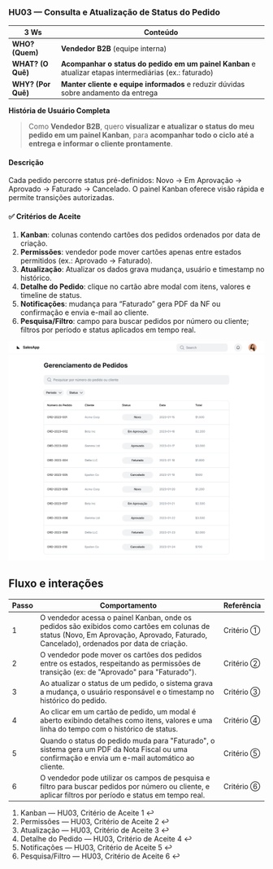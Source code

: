 ### HU03 — Consulta e Atualização de Status do Pedido

| **3 Ws** | **Conteúdo** |
|----------|--------------|
| **WHO? (Quem)** | **Vendedor B2B** (equipe interna) |
| **WHAT? (O Quê)** | **Acompanhar o status do pedido em um painel Kanban** e atualizar etapas intermediárias (ex.: faturado) |
| **WHY? (Por Quê)** | **Manter cliente e equipe informados** e reduzir dúvidas sobre andamento da entrega |

**História de Usuário Completa**  
> Como **Vendedor B2B**, quero **visualizar e atualizar o status do meu pedido em um painel Kanban**, para **acompanhar todo o ciclo até a entrega e informar o cliente prontamente**.

#### Descrição
Cada pedido percorre status pré-definidos: Novo → Em Aprovação → Aprovado → Faturado → Cancelado. O painel Kanban oferece visão rápida e permite transições autorizadas.

#### ✅ Critérios de Aceite
1. **Kanban**: colunas contendo cartões dos pedidos ordenados por data de criação.  
2. **Permissões**: vendedor pode mover cartões apenas entre estados permitidos (ex.: Aprovado → Faturado).  
3. **Atualização**: Atualizar os dados grava mudança, usuário e timestamp no histórico.  
4. **Detalhe do Pedido**: clique no cartão abre modal com itens, valores e timeline de status.  
5. **Notificações**: mudança para “Faturado” gera PDF da NF ou confirmação e envia e-mail ao cliente.  
6. **Pesquisa/Filtro**: campo para buscar pedidos por número ou cliente; filtros por período e status aplicados em tempo real.

![Mockup HU01](./HU3.png)

## Fluxo e interações

| Passo | Comportamento | Referência |
|---|---|---|
| 1 | O vendedor acessa o painel Kanban, onde os pedidos são exibidos como cartões em colunas de status (Novo, Em Aprovação, Aprovado, Faturado, Cancelado), ordenados por data de criação. | Critério ① |
| 2 | O vendedor pode mover os cartões dos pedidos entre os estados, respeitando as permissões de transição (ex: de "Aprovado" para "Faturado"). | Critério ② |
| 3 | Ao atualizar o status de um pedido, o sistema grava a mudança, o usuário responsável e o timestamp no histórico do pedido. | Critério ③ |
| 4 | Ao clicar em um cartão de pedido, um modal é aberto exibindo detalhes como itens, valores e uma linha do tempo com o histórico de status. | Critério ④ |
| 5 | Quando o status do pedido muda para "Faturado", o sistema gera um PDF da Nota Fiscal ou uma confirmação e envia um e-mail automático ao cliente. | Critério ⑤ |
| 6 | O vendedor pode utilizar os campos de pesquisa e filtro para buscar pedidos por número ou cliente, e aplicar filtros por período e status em tempo real. | Critério ⑥ |

1. Kanban — HU03, Critério de Aceite 1 ↩
2. Permissões — HU03, Critério de Aceite 2 ↩
3. Atualização — HU03, Critério de Aceite 3 ↩
4. Detalhe do Pedido — HU03, Critério de Aceite 4 ↩
5. Notificações — HU03, Critério de Aceite 5 ↩
6. Pesquisa/Filtro — HU03, Critério de Aceite 6 ↩

